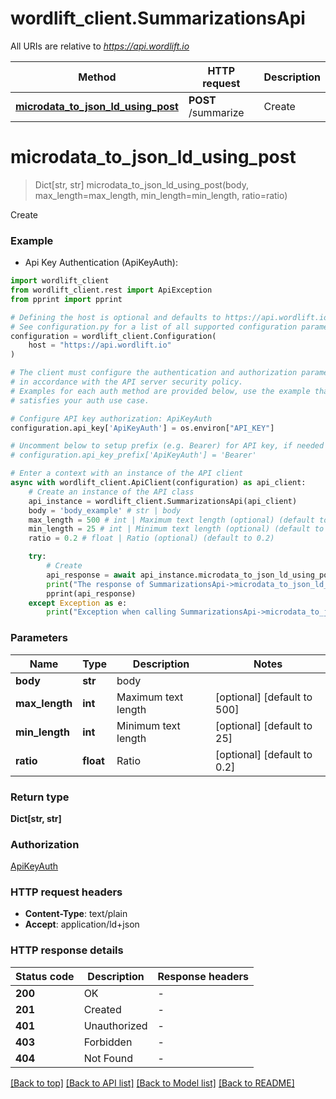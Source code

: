 # wordlift_client.SummarizationsApi

All URIs are relative to *https://api.wordlift.io*

Method | HTTP request | Description
------------- | ------------- | -------------
[**microdata_to_json_ld_using_post**](SummarizationsApi.md#microdata_to_json_ld_using_post) | **POST** /summarize | Create


# **microdata_to_json_ld_using_post**
> Dict[str, str] microdata_to_json_ld_using_post(body, max_length=max_length, min_length=min_length, ratio=ratio)

Create

### Example

* Api Key Authentication (ApiKeyAuth):

```python
import wordlift_client
from wordlift_client.rest import ApiException
from pprint import pprint

# Defining the host is optional and defaults to https://api.wordlift.io
# See configuration.py for a list of all supported configuration parameters.
configuration = wordlift_client.Configuration(
    host = "https://api.wordlift.io"
)

# The client must configure the authentication and authorization parameters
# in accordance with the API server security policy.
# Examples for each auth method are provided below, use the example that
# satisfies your auth use case.

# Configure API key authorization: ApiKeyAuth
configuration.api_key['ApiKeyAuth'] = os.environ["API_KEY"]

# Uncomment below to setup prefix (e.g. Bearer) for API key, if needed
# configuration.api_key_prefix['ApiKeyAuth'] = 'Bearer'

# Enter a context with an instance of the API client
async with wordlift_client.ApiClient(configuration) as api_client:
    # Create an instance of the API class
    api_instance = wordlift_client.SummarizationsApi(api_client)
    body = 'body_example' # str | body
    max_length = 500 # int | Maximum text length (optional) (default to 500)
    min_length = 25 # int | Minimum text length (optional) (default to 25)
    ratio = 0.2 # float | Ratio (optional) (default to 0.2)

    try:
        # Create
        api_response = await api_instance.microdata_to_json_ld_using_post(body, max_length=max_length, min_length=min_length, ratio=ratio)
        print("The response of SummarizationsApi->microdata_to_json_ld_using_post:\n")
        pprint(api_response)
    except Exception as e:
        print("Exception when calling SummarizationsApi->microdata_to_json_ld_using_post: %s\n" % e)
```



### Parameters


Name | Type | Description  | Notes
------------- | ------------- | ------------- | -------------
 **body** | **str**| body | 
 **max_length** | **int**| Maximum text length | [optional] [default to 500]
 **min_length** | **int**| Minimum text length | [optional] [default to 25]
 **ratio** | **float**| Ratio | [optional] [default to 0.2]

### Return type

**Dict[str, str]**

### Authorization

[ApiKeyAuth](../README.md#ApiKeyAuth)

### HTTP request headers

 - **Content-Type**: text/plain
 - **Accept**: application/ld+json

### HTTP response details

| Status code | Description | Response headers |
|-------------|-------------|------------------|
**200** | OK |  -  |
**201** | Created |  -  |
**401** | Unauthorized |  -  |
**403** | Forbidden |  -  |
**404** | Not Found |  -  |

[[Back to top]](#) [[Back to API list]](../README.md#documentation-for-api-endpoints) [[Back to Model list]](../README.md#documentation-for-models) [[Back to README]](../README.md)

